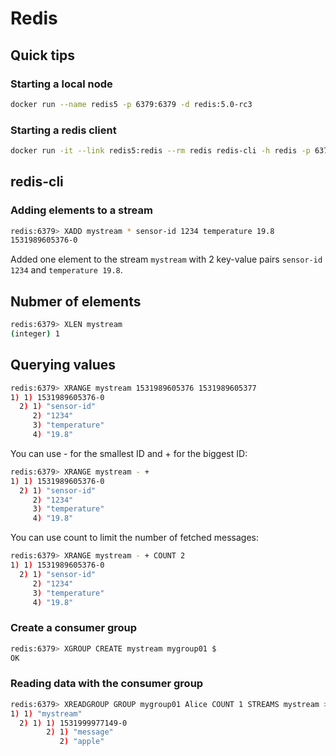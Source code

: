 # Redis

## Quick tips

### Starting a local node

```sh
docker run --name redis5 -p 6379:6379 -d redis:5.0-rc3
```

### Starting a redis client

```sh
docker run -it --link redis5:redis --rm redis redis-cli -h redis -p 6379
```

## redis-cli

### Adding elements to a stream

```sh
redis:6379> XADD mystream * sensor-id 1234 temperature 19.8
1531989605376-0
```

Added one element to the stream `mystream` with 2 key-value pairs `sensor-id 1234` and `temperature 19.8`.

## Nubmer of elements

```sh
redis:6379> XLEN mystream
(integer) 1
```

## Querying values

```sh
redis:6379> XRANGE mystream 1531989605376 1531989605377
1) 1) 1531989605376-0
  2) 1) "sensor-id"
     2) "1234"
     3) "temperature"
     4) "19.8"
```

You can use - for the smallest ID and + for the biggest ID:

```sh
redis:6379> XRANGE mystream - +
1) 1) 1531989605376-0
  2) 1) "sensor-id"
     2) "1234"
     3) "temperature"
     4) "19.8"
```

You can use count to limit the number of fetched messages:

```sh
redis:6379> XRANGE mystream - + COUNT 2
1) 1) 1531989605376-0
  2) 1) "sensor-id"
     2) "1234"
     3) "temperature"
     4) "19.8"
```

### Create a consumer group

```sh
redis:6379> XGROUP CREATE mystream mygroup01 $
OK
```

### Reading data with the consumer group

```sh
redis:6379> XREADGROUP GROUP mygroup01 Alice COUNT 1 STREAMS mystream >
1) 1) "mystream"
  2) 1) 1) 1531999977149-0
        2) 1) "message"
           2) "apple"
```

